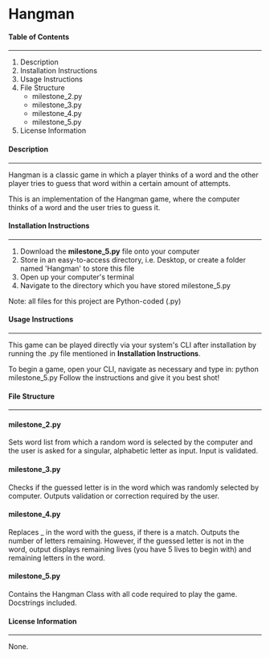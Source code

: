 # Hangman

#### Table of Contents
---
1. Description
1. Installation Instructions
1. Usage Instructions
1. File Structure
   - milestone_2.py
   - milestone_3.py
   - milestone_4.py
   - milestone_5.py
1. License Information
   
#### Description
---
Hangman is a classic game in which a player thinks of a word and the other player tries to guess that word within a certain amount of attempts. 



This is an implementation of the Hangman game, where the computer thinks of a word and the user tries to guess it. 



#### Installation Instructions
---
1. Download the **milestone_5.py** file onto your computer
1. Store in an easy-to-access directory, i.e. Desktop, or create a folder named 'Hangman' to store this file
1. Open up your computer's terminal
1. Navigate to the directory which you have stored milestone_5.py



Note: all files for this project are Python-coded (.py) 



#### Usage Instructions
---
This game can be played directly via your system's CLI after installation by running the .py file mentioned in **Installation Instructions**.



To begin a game, open your CLI, navigate as necessary and type in: python milestone_5.py
Follow the instructions and give it you best shot!



#### File Structure
---
#### milestone_2.py 
Sets word list from which a random word is selected by the computer and the user is asked for a singular, alphabetic letter as input. Input is validated.

#### milestone_3.py
Checks if the guessed letter is in the word which was randomly selected by computer. Outputs validation or correction required by the user.

#### milestone_4.py
Replaces _ in the word with the guess, if there is a match. Outputs the number of letters remaining. However, if the guessed letter is not in the word, output displays remaining lives (you have 5 lives to begin with) and remaining letters in the word. 

#### milestone_5.py
Contains the Hangman Class with all code required to play the game. Docstrings included. 


#### License Information
---
None. 


